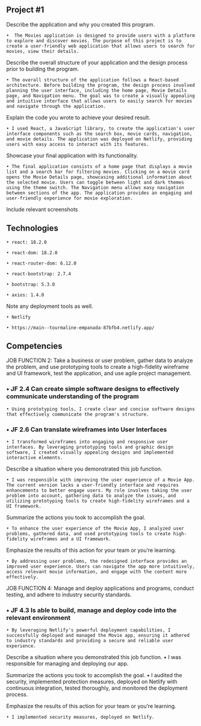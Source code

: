 ## Project #1


Describe the application and why you created this program.

    •  The Movies application is designed to provide users with a platform to explore and discover movies. The purpose of this project is to create a user-friendly web application that allows users to search for movies, view their details.

Describe the overall structure of your application and the design process prior to building the program.

    • The overall structure of the application follows a React-based architecture. Before building the program, the design process involved planning the user interface, including the home page, Movie Details page, and Navigation menu. The goal was to create a visually appealing and intuitive interface that allows users to easily search for movies and navigate through the application.

Explain the code you wrote to achieve your desired result.

    • I used React, a JavaScript library, to create the application's user interface components such as the search box, movie cards, navigation, and movie details. The application was deployed on Netlify, providing users with easy access to interact with its features.

Showcase your final application with its functionality.

    • The final application consists of a home page that displays a movie list and a search bar for filtering movies. Clicking on a movie card opens the Movie Details page, showcasing additional information about the selected movie. Users can toggle between light and dark themes using the theme switch. The Navigation menu allows easy navigation between sections of the app. The application provides an engaging and user-friendly experience for movie exploration.

Include relevant screenshots

## Technologies

    • react: 18.2.0

    • react-dom: 18.2.0

    • react-router-dom: 6.12.0

    • react-bootstrap: 2.7.4

    • bootstrap: 5.3.0

    • axios: 1.4.0

Note any deployment tools as well.

    • Netlify

    • https://main--tourmaline-empanada-87bfb4.netlify.app/

## Competencies

JOB FUNCTION 2: Take a business or user problem,
gather data to analyze the problem, and use prototyping tools to
create a high-fidelity wireframe and UI framework, test the
application, and use agile project management.

 ### • JF 2.4 Can create simple software designs to effectively communicate understanding of the program

    • Using prototyping tools, I create clear and concise software designs that effectively communicate the program's structure.
### • JF 2.6 Can translate wireframes into User Interfaces

    • I transformed wireframes into engaging and responsive user interfaces. By leveraging prototyping tools and graphic design software, I created visually appealing designs and implemented interactive elements.

Describe a situation where you demonstrated this job function.

    • I was responsible with improving the user experience of a Movie App. The current version lacks a user-friendly interface and requires enhancements to better engage users. My role involves taking the user problem into account, gathering data to analyze the issues, and utilizing prototyping tools to create high-fidelity wireframes and a UI framework.

Summarize the actions you took to accomplish the goal.

    • To enhance the user experience of the Movie App, I analyzed user problems, gathered data, and used prototyping tools to create high-fidelity wireframes and a UI framework.

Emphasize the results of this action for your team or you’re learning.

    • By addressing user problems, the redesigned interface provides an improved user experience. Users can navigate the app more intuitively, access relevant movie information, and engage with the content more effectively.

JOB FUNCTION 4: Manage and deploy applications and programs, conduct testing, and adhere to industry security standards.

 ### • JF 4.3 Is able to build, manage and deploy code into the relevant environment

    • By leveraging Netlify's powerful deployment capabilities, I successfully deployed and managed the Movie app, ensuring it adhered to industry standards and providing a secure and reliable user experience.

Describe a situation where you demonstrated this job function.
    • I was responsible for managing and deploying our app.

Summarize the actions you took to accomplish the goal.
    • I audited the security, implemented protection measures, deployed on Netlify with continuous integration, tested thoroughly, and monitored the deployment process.

Emphasize the results of this action for your team or you’re learning.

    • I implemented security measures, deployed on Netlify.
